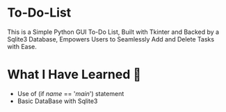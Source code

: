 # To-Do-List
This is a Simple Python GUI To-Do List, Built with Tkinter and Backed by a Sqlite3 Database, Empowers Users to Seamlessly Add and Delete Tasks with Ease.

# What I Have Learned 🐍
* Use of (if _name_ == '_main_') statement
* Basic DataBase with Sqlite3
